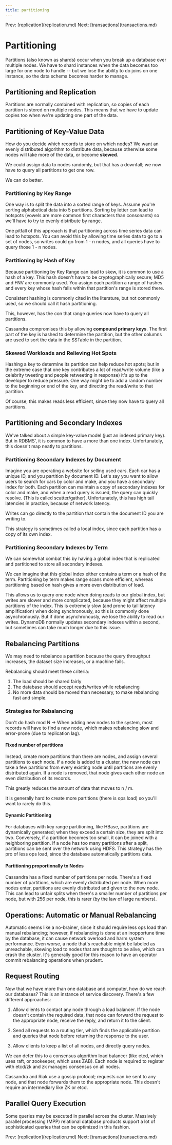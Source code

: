 ```yaml
---
title: partitioning
---
```


Prev: \[replication](replication.md) Next:
\[transactions](transactions.md)

# Partitioning

Partitions (also known as shards) occur when you break up a database
over multiple nodes. We have to shard instances when the data becomes
too large for one node to handle \-- but we lose the ability to do joins
on one instance, so the data schema becomes harder to manage.

## Partitioning and Replication

Partitions are normally combined with replication, so copies of each
partition is stored on multiple nodes. This means that we have to update
copies too when we\'re updating one part of the data.

## Partitioning of Key-Value Data

How do you decide which records to store on which nodes? We want an
evenly distributed algorithm to distribute data, because otherwise some
nodes will take more of the data, or become **skewed**.

We could assign data to nodes randomly, but that has a downfall; we now
have to query all partitions to get one row.

We can do better.

### Partitioning by Key Range

One way is to split the data into a sorted range of keys. Assume you\'re
sorting alphabetical data into 5 partitions. Sorting by letter can lead
to hotspots (vowels are more common first characters than consonants) so
we\'ll have to try to evenly distribute by range.

One pitfall of this approach is that partitioning across time series
data can lead to hotspots. You can avoid this by allowing time series
data to go to a set of nodes, so writes could go from 1 - n nodes, and
all queries have to query those 1 - n nodes.

### Partitioning by Hash of Key

Because partitioning by Key Range can lead to skew, it is common to use
a hash of a key. This hash doesn\'t have to be cryptographically secure;
MD5 and FNV are commonly used. You assign each partition a range of
hashes and every key whose hash falls within that partition\'s range is
stored there.

Consistent hashing is commonly cited in the literature, but not commonly
used, so we should call it hash partitioning.

This, however, has the con that range queries now have to query all
partitions.

Cassandra compromises this by allowing **compound primary keys**. The
first part of the key is hashed to determine the partition, but the
other columns are used to sort the data in the SSTable in the partition.

### Skewed Workloads and Relieving Hot Spots

Hashing a key to determine its partition can help reduce hot spots; but
in the extreme case that one key contributes a lot of read/write volume
(like a celebrity tweeting and people retweeting in response) it\'s up
to the developer to reduce pressure. One way might be to add a random
number to the beginning or end of the key, and directing the read/write
to that partition.

Of course, this makes reads less efficient, since they now have to query
all partitions.

## Partitioning and Secondary Indexes

We\'ve talked about a simple key-value model (just an indexed primary
key). But in RDBMS\', it is common to have a more than one index.
Unfortunately, this doesn\'t map neatly to partitions.

### Partitioning Secondary Indexes by Document

Imagine you are operating a website for selling used cars. Each car has
a unique ID, and you partition by document ID. Let\'s say you want to
allow users to search for cars by color and make, and you have a
secondary index for both. Each partition can maintain a copy of
secondary indexes for color and make, and when a read query is issued,
the query can quickly resolve. (This is called scatter/gather).
Unfortunately, this has high tail latencies in practice, because of
network latency.

Writes can go directly to the partition that contain the document ID you
are writing to.

This strategy is sometimes called a local index, since each partition
has a copy of its own index.

### Partitioning Secondary Indexes by Term

We can somewhat combat this by having a global index that is replicated
and partitioned to store all secondary indexes.

We can imagine that this global index either contains a term or a hash
of the term. Partitioning by term makes range scans more efficient,
whereas partitioning based on hash gives a more even distribution of
load.

This allows us to query one node when doing reads to our global index,
but writes are slower and more complicated, because they might affect
multiple partitions of the index. This is extremely slow (and prone to
tail latency amplification) when doing synchronously, so this is
commonly done asynchronously. But if done asynchronously, we lose the
ability to read our writes. DynamoDB normally updates secondary indexes
within a second, but sometimes can take much longer due to this issue.

## Rebalancing Partitions

We may need to rebalance a partition because the query throughput
increases, the dataset size increases, or a machine fails.

Rebalancing should meet these criteria:

1.  The load should be shared fairly
2.  The database should accept reads/writes while rebalancing
3.  No more data should be moved than necessary, to make rebalancing
    fast and simple.

### Strategies for Rebalancing

Don\'t do hash mod N -\> When adding new nodes to the system, most
records will have to find a new node, which makes rebalancing slow and
error-prone (due to replication lag).

#### Fixed number of partitions

Instead, create more partitions than there are nodes, and assign several
partitions to each node. If a node is added to a cluster, the new node
can take a few partitions from every existing node until partitions are
evenly distributed again. If a node is removed, that node gives each
other node an even distribution of its records.

This greatly reduces the amount of data that moves to n / m.

It is generally hard to create more partitions (there is ops load) so
you\'ll want to rarely do this.

#### Dynamic Partitioning

For databases with key range partitioning, like HBase, partitions are
dynamically generated; when they exceed a certain size, they are split
into two. Conversely, if a partition becomes too small, it can be joined
with a neighboring partition. If a node has too many partitions after a
split, partitions can be sent over the network using HDFS. This strategy
has the pro of less ops load, since the database automatically
partitions data.

#### Partitioning proportionally to Nodes

Cassandra has a fixed number of partitions per node. There\'s a fixed
number of partitions, which are evenly distributed per node. When more
nodes enter, partitions are evenly distributed and given to the new
node. This can lead to unfair splits when there\'s a smaller number of
partitions per node, but with 256 per node, this is rarer (by the law of
large numbers).

## Operations: Automatic or Manual Rebalancing

Automatic seems like a no-brainer, since it should require less ops load
than manual rebalancing; however, if rebalancing is done at an
inopportune time by the database, it can cause network overload and harm
system performance. Even worse, a node that\'s reachable might be
labeled as unreachable, skewing load to nodes that are thought to be
alive, which can crash the cluster. It\'s generally good for this reason
to have an operator commit rebalancing operations when prudent.

## Request Routing

Now that we have more than one database and computer, how do we reach
our databases? This is an instance of service discovery. There\'s a few
different approaches:

1.  Allow clients to contact any node through a load balancer. If the
    node doesn\'t contain the required data, that node can forward the
    request to the appropriate node, receive the reply, and return it to
    the client.

2.  Send all requests to a routing tier, which finds the applicable
    partition and queries that node before returning the response to the
    user.

3.  Allow clients to keep a list of all nodes, and directly query nodes.

We can defer this to a consensus algorithm load balancer (like etcd,
which uses raft, or zookeeper, which uses ZAB). Each node is required to
register with etcd/zk and zk manages consensus on all nodes.

Cassandra and Riak use a gossip protocol; requests can be sent to any
node, and that node forwards them to the appropriate node. This doesn\'t
require an intermediary like ZK or etcd.

## Parallel Query Execution

Some queries may be executed in parallel across the cluster. Massively
parallel processing (MPP) relational database products support a lot of
sophisticated queries that can be optimized in this fashion.

Prev: \[replication](replication.md) Next:
\[transactions](transactions.md)
